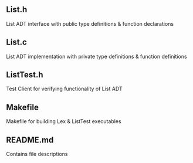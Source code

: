 ## List.h
List ADT interface with public type definitions & function declarations

## List.c
List ADT implementation with private type definitions & function definitions

## ListTest.h
Test Client for verifying functionality of List ADT

## Makefile
Makefile for building Lex & ListTest executables

## README.md
Contains file descriptions

